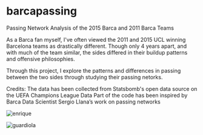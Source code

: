 # barcapassing
Passing Network Analysis of the 2015 Barca and 2011 Barca Teams

As a Barca fan myself, I've often viewed the 2011 and 2015 UCL winning Barcelona teams as drastically different. Though only 4 years apart, and with much of the team similar, the sides differed in their buildup patterns and offensive philosophies. 

Through this project, I explore the patterns and differences in passing between the two sides through studying their passing netorks.

Credits:
The data has been collected from Statsbomb's open data source on the UEFA Champions League Data
Part of the code has been inspired by Barca Data Scientist Sergio Llana’s work on passing networks


![enrique](https://github.com/adityabharath30/barcapassing/assets/84198671/db386743-8a45-4521-9154-17196215b1ce)


![guardiola](https://github.com/adityabharath30/barcapassing/assets/84198671/0aa06288-2bdd-4fd5-ab74-143117540856)


